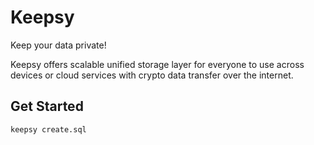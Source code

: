 # Keepsy

Keep your data private!

Keepsy offers scalable unified storage layer for everyone to use across devices or cloud services with crypto data transfer over the internet.

## Get Started

```shell
keepsy create.sql
```

